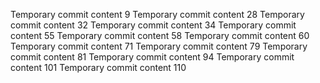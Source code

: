 Temporary commit content 9
Temporary commit content 28
Temporary commit content 32
Temporary commit content 34
Temporary commit content 55
Temporary commit content 58
Temporary commit content 60
Temporary commit content 71
Temporary commit content 79
Temporary commit content 81
Temporary commit content 94
Temporary commit content 101
Temporary commit content 110
